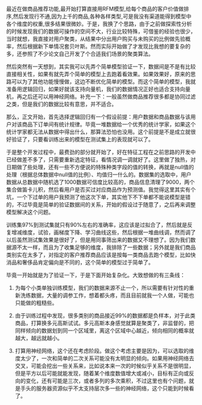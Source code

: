 最近在做商品推荐功能,最开始打算直接用RFM模型,给每个商品的客户价值做排序,然后发现行不通,因为上千的商品,各种各样类型,可是我没有渠道能得到模型中各个维度的权重,很多结果很微妙。于是，我换了个思路，由于之前做探索性分析的时候发现我们的数据可操作的空间不大，行业比较特殊，可借鉴的经验也很少，当时就想，我直接对用户聚类，从结果中分出用户购买与未购买的比例做先验概率，然后根据新下单情况套贝叶斯。然而实际开始做了才发现比我想的要复杂的多，还参照了不少论文自己开发了个合适我们场景的聚类算法。   

然后突然有一天想到，其实我可以先弄个简单模型验证一下，数据间是不是有比较直接相关性，如果有就先弄个简单的模型上去跑着看效果。如果效果好，原来的思路可以为了其他功能慢慢做，这边不断优化简单的模型。而这个简单的模型，我就准备用逻辑回归，如果好就该支持向量机，我们的数据情况正好也适合支持向量机，再之后还可以用神经网络。补充一下：一般虽然做商品推荐很多都是协同过滤之类，但是我们的数据比较有意思，并不适合。     

那么，正文开始，首先选择逻辑回归有一个假设前提：用户数据和商品数据与该用户对该商品下订单间有统计规律。毕竟一堆数据给一个优秀的统计学家，如果这个统计学家都无法从数据中得出什么，那算法恐怕也没用。这个前提是不是成立就很好验证了，只要看训练出来的模型在测试集上的表现就可以了。

于是整个开发过程中，最费劲的部分就开始了，好在特征工程在之前思路的开发中已经做差不多了，只需要重新选定特征，看情况调一调就好了。这里做了独热，对日期做了些处理，还有一些不方便说的特殊种类字段的值的转换，再就是null值的处理（根据总体数据中null值的比例）、均值归一什么的。数据集的选取中，用户数据从总数据中随机选了1000数据可信度比较高的，商品信息清理了9000，两个集合做笛卡儿积，然后看用户是否买过对应商品作为预测值。我觉得这里其实有个坑，一个下过单的用户我预测了他这次下单，其实他下不下单都不能说模型是错的，不过毕竟是简单的验证数据间的关系，开始的假设过于随意了，之后再来调整模型解决这个问题。

训练集97%到测试集就只有90%左右的准确率，这应该是过拟合了，然后就是反复增减维度，试验，画梯度下降、学习曲线这些，然后根据一堆曲线调，然而调了以后虽然测试集效果是很好了，但是用同事筛出来的数据又不理想了。因为我们数据源不太一样，而且为了收集足够的维度，我排除了一些数据；另外就是我们商品类别实在太多了，对指定的客户推荐商品应该是按每一类商品去跑个模型，比如快消品和奢侈品肯定偏向是不同的，这个简单的模型过于简单了。

毕竟一开始就是为了验证一下，于是下面开始复杂化。大致想做的有三条线：

1. 为每个小类单独训练模型，我们的数据来源不止一个，所以需要有针对性的重新洗练数据，大量的调参工作，想着都头疼，而且目前就我一个人做，可能也只能做的粗糙些。

2. 由于训练过程中发现，很多类别的商品接近99%的数据都是负样本，对于此类商品，打算换多元高斯试试。多元高斯本身感觉就算是聚类了，非监督的，把同样倾向的数据划到同一个区域里，离这个区域中心越近，倾向相同的概率就越大，越远就越小。

3. 打算用神经网络，这个还在考虑阶段。做这个考虑主要是因为，可以选取的维度太少了，一次和简单的二次关系可能没有太明显的倾向。如果用神经网络去交叉，可能会挖出一些关系来，比如说本来一次的时候似乎关系不是很明显，但是平方以后可能就能发现，随着某个维度数值增大或减小，目标有正向或反向的变化，还有可能是三次，或者多列的多次乘积，不过这里也有个问题，就是手头的服务器资源似乎不太支持层次多一些的神经网络，这个只能到时候看了。
